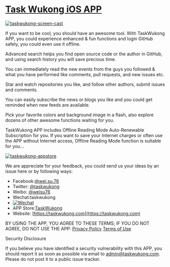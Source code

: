 # [Task Wukong iOS APP](https://taskwukong.com)

[![taskwukong-screen-cast](https://taskwukong.com/wp-content/uploads/2015/06/twk_small.gif)](https://taskwukong.com)

If you want to be cool, you should have an awesome tool. With TaskWukong APP, you could experience enhanced & fun functions and login GitHub safely, you could even use it offline.

Advanced search helps you find open source code or the author in GitHub, and using search history you will save precious time.

You can immediately read the new events from the guys you followed & what you have performed like comments, pull requests, and new issues etc.

Star and watch repositories you like, and follow other authors, submit issues and comments.

You can easily subscribe the news or blogs you like and you could get reminded when new feeds are available.

Pick your favorite colors and background image in a flash, also explore dozens of other awesome functions waiting for you.

TaskWukong APP includes Offline Reading Mode Auto-Renewable Subscription for you. If you want to save your Internet charges or often use the APP without Internet access, Offline Reading Mode function is suitable for you...

[![taskwukong-appstore](https://taskwukong.com/wp-content/uploads/2015/06/appStore-e1433552925411.png)](http://itunes.com/apps/taskwukong)

We are appreciate for your feedback, you could send us your ideas by an issue here or by following ways:

- Facebook:[@wei.su.76](https://www.facebook.com/wei.su.76)
- Twitter: [@taskwukong](https://twitter.com/taskwukong)
- Weibo: [@weisu76](http://weibo.com/objcc)
- Wechat:taskwukong
- [![Wechat](https://taskwukong.com/wp-content/uploads/2015/06/weixin_taskwukong-150x150.jpeg)]()
- APP Store:[TaskWukong](http://itunes.com/apps/taskwukong)
- Website: [https://taskwukong.com](https://taskwukong.com)

BY USING THE APP, YOU AGREE TO THESE TERMS; IF YOU DO NOT AGREE, DO NOT USE THE APP:
[Privacy Policy](https://taskwukong.com/privacy/privacy-policy-en/)
[Terms of Use](https://taskwukong.com/taskwukong-app-terms/taskwukong-app-terms-en/)

Security Disclosure

If you believe you have identified a security vulnerability with this APP, you should report it as soon as possible via email to admin@taskwukong.com. Please do not post it to a public issue tracker.
